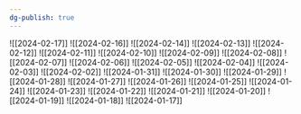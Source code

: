 ```yaml
---
dg-publish: true
---
```

![[2024-02-17]]
![[2024-02-16]]
![[2024-02-14]]
![[2024-02-13]]
![[2024-02-12]]
![[2024-02-11]]
![[2024-02-10]]
![[2024-02-09]]
![[2024-02-08]]
![[2024-02-07]]
![[2024-02-06]]
![[2024-02-05]]
![[2024-02-04]]
![[2024-02-03]]
![[2024-02-02]]
![[2024-01-31]]
![[2024-01-30]]
![[2024-01-29]]
![[2024-01-28]]
![[2024-01-27]]
![[2024-01-26]]
![[2024-01-25]]
![[2024-01-24]]
![[2024-01-23]]
![[2024-01-22]]
![[2024-01-21]]
![[2024-01-20]]
![[2024-01-19]]
![[2024-01-18]]
![[2024-01-17]]
